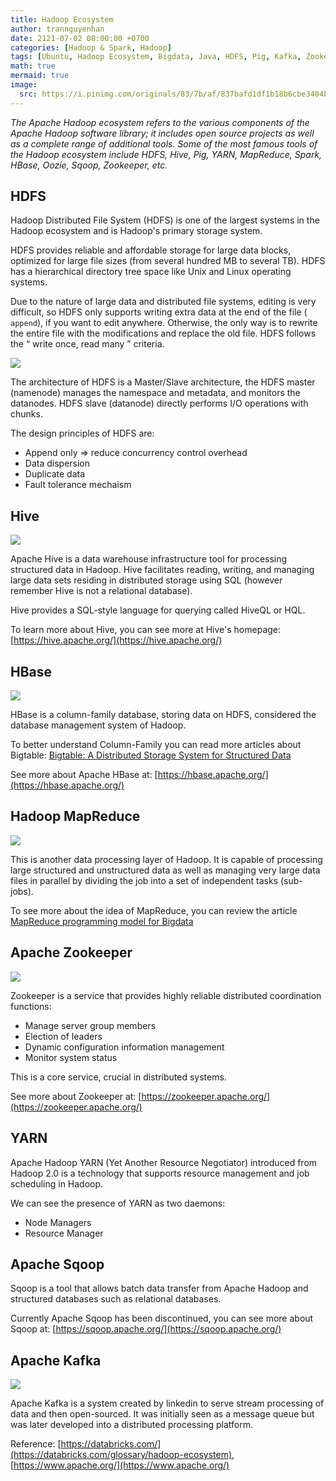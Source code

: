 ```yaml
---
title: Hadoop Ecosystem
author: trannguyenhan
date: 2121-07-02 08:00:00 +0700
categories: [Hadoop & Spark, Hadoop]
tags: [Ubuntu, Hadoop Ecosystem, Bigdata, Java, HDFS, Pig, Kafka, Zookeeper, Hive, HBase, Sqoop]
math: true
mermaid: true
image:
  src: https://i.pinimg.com/originals/83/7b/af/837bafd1df1b18b6cbe3404b697c2559.jpg
---
```


*The Apache Hadoop ecosystem refers to the various components of the Apache Hadoop software library; it includes open source projects as well as a complete range of additional tools. Some of the most famous tools of the Hadoop ecosystem include HDFS, Hive, Pig, YARN, MapReduce, Spark, HBase, Oozie, Sqoop, Zookeeper, etc.* 

## HDFS 

Hadoop Distributed File System (HDFS) is one of the largest systems in the Hadoop ecosystem and is Hadoop's primary storage system.

HDFS provides reliable and affordable storage for large data blocks, optimized for large file sizes (from several hundred MB to several TB). HDFS has a hierarchical directory tree space like Unix and Linux operating systems.

Due to the nature of large data and distributed file systems, editing is very difficult, so HDFS only supports writing extra data at the end of the file ( `append`), if you want to edit anywhere. Otherwise, the only way is to rewrite the entire file with the modifications and replace the old file. HDFS follows the “ write once, read many ” criteria.

![](https://i.pinimg.com/originals/c6/c3/1a/c6c31aa5f418ab6ac2f4122ba3f4db3b.jpg)

The architecture of HDFS is a Master/Slave architecture, the HDFS master (namenode) manages the namespace and metadata, and monitors the datanodes. HDFS slave (datanode) directly performs I/O operations with chunks.

The design principles of HDFS are:

- Append only => reduce concurrency control overhead
- Data dispersion
- Duplicate data
- Fault tolerance mechaism

## Hive

![](https://i.pinimg.com/originals/ee/83/49/ee8349d0a2166192988ecc3854924f18.jpg)

Apache Hive is a data warehouse infrastructure tool for processing structured data in Hadoop. Hive facilitates reading, writing, and managing large data sets residing in distributed storage using SQL (however remember Hive is not a relational database).

Hive provides a SQL-style language for querying called HiveQL or HQL.

To learn more about Hive, you can see more at Hive's homepage: [https://hive.apache.org/](https://hive.apache.org/)

## HBase

![](https://i.pinimg.com/originals/7f/c8/e1/7fc8e11bdfe3534fa26303a44dcf2d5f.jpg)

HBase is a column-family database, storing data on HDFS, considered the database management system of Hadoop.

To better understand Column-Family you can read more articles about Bigtable: [Bigtable: A Distributed Storage System for Structured Data](https://github.com/demanejar/download-folder/blob/main/chang.pdf)

See more about Apache HBase at: [https://hbase.apache.org/](https://hbase.apache.org/)

## Hadoop MapReduce

![](https://i.pinimg.com/originals/f3/b8/a4/f3b8a4c9127a93eb012a84709efc18ac.jpg)

This is another data processing layer of Hadoop. It is capable of processing large structured and unstructured data as well as managing very large data files in parallel by dividing the job into a set of independent tasks (sub-jobs).

To see more about the idea of ​​MapReduce, you can review the article [MapReduce programming model for Bigdata](https://demanejar.github.io/posts/en/mapreduce-programming-model/)

## Apache Zookeeper

![](https://i.pinimg.com/originals/5a/bd/12/5abd12b8e7b13606c6fd13266c52a008.jpg)

Zookeeper is a service that provides highly reliable distributed coordination functions:

- Manage server group members
- Election of leaders
- Dynamic configuration information management
- Monitor system status

This is a core service, crucial in distributed systems.

See more about Zookeeper at: [https://zookeeper.apache.org/](https://zookeeper.apache.org/)

## YARN

Apache Hadoop YARN (Yet Another Resource Negotiator) introduced from Hadoop 2.0 is a technology that supports resource management and job scheduling in Hadoop.

We can see the presence of YARN as two daemons:

- Node Managers
- Resource Manager

## Apache Sqoop

Sqoop is a tool that allows batch data transfer from Apache Hadoop and structured databases such as relational databases.

Currently Apache Sqoop has been discontinued, you can see more about Sqoop at: [https://sqoop.apache.org/](https://sqoop.apache.org/)

## Apache Kafka

![](https://i.pinimg.com/originals/a9/00/50/a90050c575892a8f6cdc59180cfa5f1c.jpg)

Apache Kafka is a system created by linkedin to serve stream processing of data and then open-sourced. It was initially seen as a message queue but was later developed into a distributed processing platform.

Reference: [https://databricks.com/](https://databricks.com/glossary/hadoop-ecosystem), [https://www.apache.org/](https://www.apache.org/)
